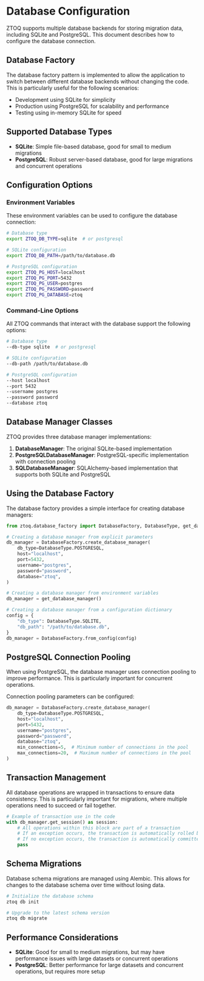 # Database Configuration

ZTOQ supports multiple database backends for storing migration data, including SQLite and PostgreSQL. This document describes how to configure the database connection.

## Database Factory

The database factory pattern is implemented to allow the application to switch between different database backends without changing the code. This is particularly useful for the following scenarios:

- Development using SQLite for simplicity
- Production using PostgreSQL for scalability and performance
- Testing using in-memory SQLite for speed

## Supported Database Types

- **SQLite**: Simple file-based database, good for small to medium migrations
- **PostgreSQL**: Robust server-based database, good for large migrations and concurrent operations

## Configuration Options

### Environment Variables

These environment variables can be used to configure the database connection:

```bash
# Database type
export ZTOQ_DB_TYPE=sqlite  # or postgresql

# SQLite configuration
export ZTOQ_DB_PATH=/path/to/database.db

# PostgreSQL configuration
export ZTOQ_PG_HOST=localhost
export ZTOQ_PG_PORT=5432
export ZTOQ_PG_USER=postgres
export ZTOQ_PG_PASSWORD=password
export ZTOQ_PG_DATABASE=ztoq
```

### Command-Line Options

All ZTOQ commands that interact with the database support the following options:

```bash
# Database type
--db-type sqlite  # or postgresql

# SQLite configuration
--db-path /path/to/database.db

# PostgreSQL configuration
--host localhost
--port 5432
--username postgres
--password password
--database ztoq
```

## Database Manager Classes

ZTOQ provides three database manager implementations:

1. **DatabaseManager**: The original SQLite-based implementation
2. **PostgreSQLDatabaseManager**: PostgreSQL-specific implementation with connection pooling
3. **SQLDatabaseManager**: SQLAlchemy-based implementation that supports both SQLite and PostgreSQL

## Using the Database Factory

The database factory provides a simple interface for creating database managers:

```python
from ztoq.database_factory import DatabaseFactory, DatabaseType, get_database_manager

# Creating a database manager from explicit parameters
db_manager = DatabaseFactory.create_database_manager(
    db_type=DatabaseType.POSTGRESQL,
    host="localhost",
    port=5432,
    username="postgres",
    password="password",
    database="ztoq",
)

# Creating a database manager from environment variables
db_manager = get_database_manager()

# Creating a database manager from a configuration dictionary
config = {
    "db_type": DatabaseType.SQLITE,
    "db_path": "/path/to/database.db",
}
db_manager = DatabaseFactory.from_config(config)
```

## PostgreSQL Connection Pooling

When using PostgreSQL, the database manager uses connection pooling to improve performance. This is particularly important for concurrent operations.

Connection pooling parameters can be configured:

```python
db_manager = DatabaseFactory.create_database_manager(
    db_type=DatabaseType.POSTGRESQL,
    host="localhost",
    port=5432,
    username="postgres",
    password="password",
    database="ztoq",
    min_connections=5,  # Minimum number of connections in the pool
    max_connections=20,  # Maximum number of connections in the pool
)
```

## Transaction Management

All database operations are wrapped in transactions to ensure data consistency. This is particularly important for migrations, where multiple operations need to succeed or fail together.

```python
# Example of transaction use in the code
with db_manager.get_session() as session:
    # All operations within this block are part of a transaction
    # If an exception occurs, the transaction is automatically rolled back
    # If no exception occurs, the transaction is automatically committed
    pass
```

## Schema Migrations

Database schema migrations are managed using Alembic. This allows for changes to the database schema over time without losing data.

```bash
# Initialize the database schema
ztoq db init

# Upgrade to the latest schema version
ztoq db migrate
```

## Performance Considerations

- **SQLite**: Good for small to medium migrations, but may have performance issues with large datasets or concurrent operations
- **PostgreSQL**: Better performance for large datasets and concurrent operations, but requires more setup